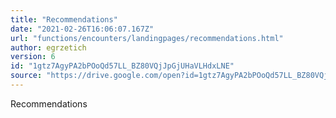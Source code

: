 ```yaml
---
title: "Recommendations"
date: "2021-02-26T16:06:07.167Z"
url: "functions/encounters/landingpages/recommendations.html"
author: egrzetich
version: 6
id: "1gtz7AgyPA2bPOoQd57LL_BZ80VQjJpGjUHaVLHdxLNE"
source: "https://drive.google.com/open?id=1gtz7AgyPA2bPOoQd57LL_BZ80VQjJpGjUHaVLHdxLNE"
---
```

Recommendations

